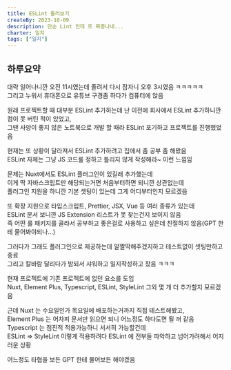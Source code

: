 ```yaml
---
title: ESLint 둘러보기
createBy: 2023-10-09
description: 단순 Lint 인데 또 짜증나네...
charter: 일지
tags: ["일지"]
---
```


## 하루요약

대략 일어나니깐 오전 11시였는데 졸려서 다시 잠자니 오후 3시였음 ㅋㅋㅋㅋㅋ  
그리고 누워서 휴대폰으로 유튜브 구경좀 하다가 컴퓨터에 앉음

원래 프로젝트할 때 대부분 ESLint 추가하는데 난 이전에 회사에서 ESLint 추가하니깐 컴이 못 버틴 적이 있었고,  
그땐 사양이 좋지 않은 노트북으로 개발 할 때라 ESLint 포기하고 프로젝트를 진행했었음

현재는 또 상황이 달라져서 ESLint 추가하려고 집에서 좀 공부 좀 해봤음  
ESLint 자체는 그냥 JS 코드룰 정하고 틀리지 않게 작성해라~ 이런 느낌임

문제는 Nuxt에서도 ESLint 플러그인이 있길래 추가했는데  
이게 딱 자바스크립트만 해당되는거면 처음부터하면 되니깐 상관없는데  
플러그인 지원을 하니깐 기본 셋팅이 있는데 그게 어디부터인지 모르겠음

또 확장 지원으로 타입스크립트, Prettier, JSX, Vue 등 여러 종류가 있는데  
ESLint 문서 보니깐 JS Extension 리스트가 못 찾는건지 보이지 않음  
즉 어떤 룰 패키지를 골라서 공부하고 좋은걸로 사용하고 싶은데 친절하지 않음(GPT 한테 물어봐야되나...)

그러다가 그래도 플러그인으로 제공하는데 알짤딱해주겠지하고 테스트없이 셋팅만하고 종료  
그리고 칼바람 달리다가 밤되서 샤워하고 일지작성하고 잤음 ㅋㅋㅋ

현재 프로젝트에 기존 프로젝트에 없던 요소를 도입  
Nuxt, Element Plus, Typescript, ESLint, StyleLint 그외 몇 개 더 추가할지 모르겠음

근데 Nuxt 는 수요일인가 목요일에 배포하는거까지 직접 테스트해봤고,  
Element Plus 는 어차피 문서만 읽으면 되니 어느정도 하다도면 될 꺼 같음  
Typescript 는 점진적 적용가능하니 서서히 가능할건데  
ESLint => StyleLint 이렇게 적용하려다 ESLint 에 전부들 파악하고 넘어가려해서 어지러운 상황

어느정도 타협을 보든 GPT 한테 물어보든 해야겠음
